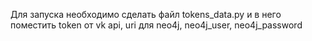 Для запуска необходимо сделать файл tokens_data.py и в него поместить token от vk api, uri для neo4j, neo4j_user, neo4j_password
